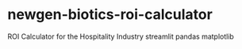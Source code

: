 # newgen-biotics-roi-calculator
ROI Calculator for the Hospitality Industry
streamlit
pandas
matplotlib
